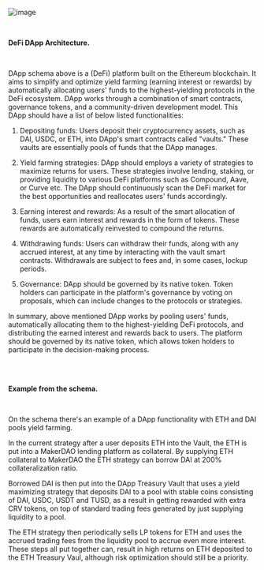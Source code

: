 
![image](https://user-images.githubusercontent.com/113106548/235148652-b3a129e4-9de8-486f-8350-abc4f1d92062.png)

<br />

**DeFi DApp Architecture.**

<br />

DApp schema above is a (DeFi) platform built on the Ethereum blockchain. It aims to simplify and optimize yield farming (earning interest or rewards) by automatically allocating users' funds to the highest-yielding protocols in the DeFi ecosystem. DApp works through a combination of smart contracts, governance tokens, and a community-driven development model. This DApp should have a list of below listed functionalities:

1) Depositing funds: Users deposit their cryptocurrency assets, such as DAI, USDC, or ETH, into DApp's smart contracts called "vaults." These vaults are essentially pools of funds that the DApp manages.

2) Yield farming strategies: DApp should employs a variety of strategies to maximize returns for users. These strategies involve lending, staking, or providing liquidity to various DeFi platforms such as Compound, Aave, or Curve etc. The DApp should continuously scan the DeFi market for the best opportunities and reallocates users' funds accordingly.

3) Earning interest and rewards: As a result of the smart allocation of funds, users earn interest and rewards in the form of tokens. These rewards are automatically reinvested to compound the returns.

4) Withdrawing funds: Users can withdraw their funds, along with any accrued interest, at any time by interacting with the vault smart contracts. Withdrawals are subject to fees and, in some cases, lockup periods.

5) Governance: DApp should be governed by its native token. Token holders can participate in the platform's governance by voting on proposals, which can include changes to the protocols or strategies.


In summary, above mentioned DApp works by pooling users' funds, automatically allocating them to the highest-yielding DeFi protocols, and distributing the earned interest and rewards back to users. The platform should be governed by its native token, which allows token holders to participate in the decision-making process.

<br />
<br />

**Example from the schema.**

<br />

On the schema there's an example of a DApp functionality with ETH and DAI pools yield farming. 

In the current strategy after a user deposits ETH into the Vault, the ETH is put into a MakerDAO lending platform as collateral. By supplying ETH collateral to MakerDAO the ETH strategy can borrow DAI at 200% collateralization ratio.

Borrowed DAI is then put into the DApp Treasury Vault that uses a yield maximizing strategy that deposits DAI to a pool  with stable coins consisting of DAI, USDC, USDT and TUSD, as a result in getting rewarded with extra CRV tokens, on top of standard trading fees generated by just supplying liquidity to a pool. 

The ETH strategy then periodically sells LP tokens for ETH and uses the accrued trading fees from the liquidity pool to accrue even more interest. These steps all put together can, result in high returns on ETH deposited to the ETH Treasury Vaul, although risk optimization should still be a priority.
